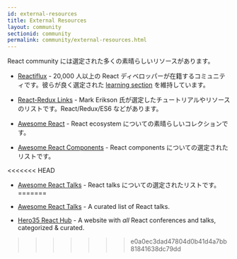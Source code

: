 ```yaml
---
id: external-resources
title: External Resources
layout: community
sectionid: community
permalink: community/external-resources.html
---
```


React community には選定された多くの素晴らしいリソースがあります。

- [Reactiflux](https://www.reactiflux.com/) - 20,000 人以上の React ディベロッパーが在籍するコミュニティです。彼らが良く選定された [learning section](https://www.reactiflux.com/learning/) を維持しています。

- [React-Redux Links](https://github.com/markerikson/react-redux-links) - Mark Erikson 氏が選定したチュートリアルやリソースのリストです。React/Redux/ES6 などがあります。

- [Awesome React](https://github.com/enaqx/awesome-react) - React ecosystem についての素晴らしいコレクションです。

- [Awesome React Components](https://github.com/brillout/awesome-react-components) - React components についての選定されたリストです。

<<<<<<< HEAD
- [Awesome React Talks](https://github.com/tiaanduplessis/awesome-react-talks) - React talks についての選定されたリストです。
=======
- [Awesome React Talks](https://github.com/tiaanduplessis/awesome-react-talks) - A curated list of React talks.

- [Hero35 React Hub](https://hero35.com/stack/react) - A website with _all_ React conferences and talks, categorized & curated.
>>>>>>> e0a0ec3dad47804d0b41d4a7bb81841638dc79dd
